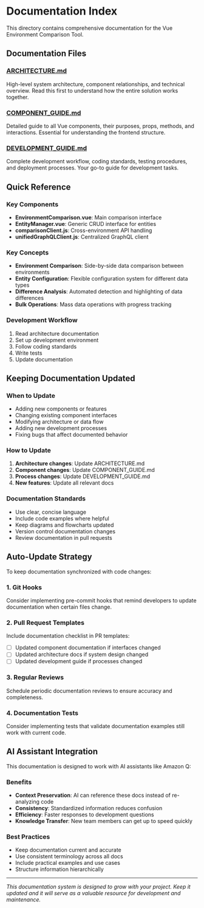 # Documentation Index

This directory contains comprehensive documentation for the Vue Environment Comparison Tool.

## Documentation Files

### [ARCHITECTURE.md](./ARCHITECTURE.md)
High-level system architecture, component relationships, and technical overview. Read this first to understand how the entire solution works together.

### [COMPONENT_GUIDE.md](./COMPONENT_GUIDE.md)
Detailed guide to all Vue components, their purposes, props, methods, and interactions. Essential for understanding the frontend structure.

### [DEVELOPMENT_GUIDE.md](./DEVELOPMENT_GUIDE.md)
Complete development workflow, coding standards, testing procedures, and deployment processes. Your go-to guide for development tasks.

## Quick Reference

### Key Components
- **EnvironmentComparison.vue**: Main comparison interface
- **EntityManager.vue**: Generic CRUD interface for entities
- **comparisonClient.js**: Cross-environment API handling
- **unifiedGraphQLClient.js**: Centralized GraphQL client

### Key Concepts
- **Environment Comparison**: Side-by-side data comparison between environments
- **Entity Configuration**: Flexible configuration system for different data types
- **Difference Analysis**: Automated detection and highlighting of data differences
- **Bulk Operations**: Mass data operations with progress tracking

### Development Workflow
1. Read architecture documentation
2. Set up development environment
3. Follow coding standards
4. Write tests
5. Update documentation

## Keeping Documentation Updated

### When to Update
- Adding new components or features
- Changing existing component interfaces
- Modifying architecture or data flow
- Adding new development processes
- Fixing bugs that affect documented behavior

### How to Update
1. **Architecture changes**: Update ARCHITECTURE.md
2. **Component changes**: Update COMPONENT_GUIDE.md
3. **Process changes**: Update DEVELOPMENT_GUIDE.md
4. **New features**: Update all relevant docs

### Documentation Standards
- Use clear, concise language
- Include code examples where helpful
- Keep diagrams and flowcharts updated
- Version control documentation changes
- Review documentation in pull requests

## Auto-Update Strategy

To keep documentation synchronized with code changes:

### 1. Git Hooks
Consider implementing pre-commit hooks that remind developers to update documentation when certain files change.

### 2. Pull Request Templates
Include documentation checklist in PR templates:
- [ ] Updated component documentation if interfaces changed
- [ ] Updated architecture docs if system design changed
- [ ] Updated development guide if processes changed

### 3. Regular Reviews
Schedule periodic documentation reviews to ensure accuracy and completeness.

### 4. Documentation Tests
Consider implementing tests that validate documentation examples still work with current code.

## AI Assistant Integration

This documentation is designed to work with AI assistants like Amazon Q:

### Benefits
- **Context Preservation**: AI can reference these docs instead of re-analyzing code
- **Consistency**: Standardized information reduces confusion
- **Efficiency**: Faster responses to development questions
- **Knowledge Transfer**: New team members can get up to speed quickly

### Best Practices
- Keep documentation current and accurate
- Use consistent terminology across all docs
- Include practical examples and use cases
- Structure information hierarchically

---

*This documentation system is designed to grow with your project. Keep it updated and it will serve as a valuable resource for development and maintenance.*